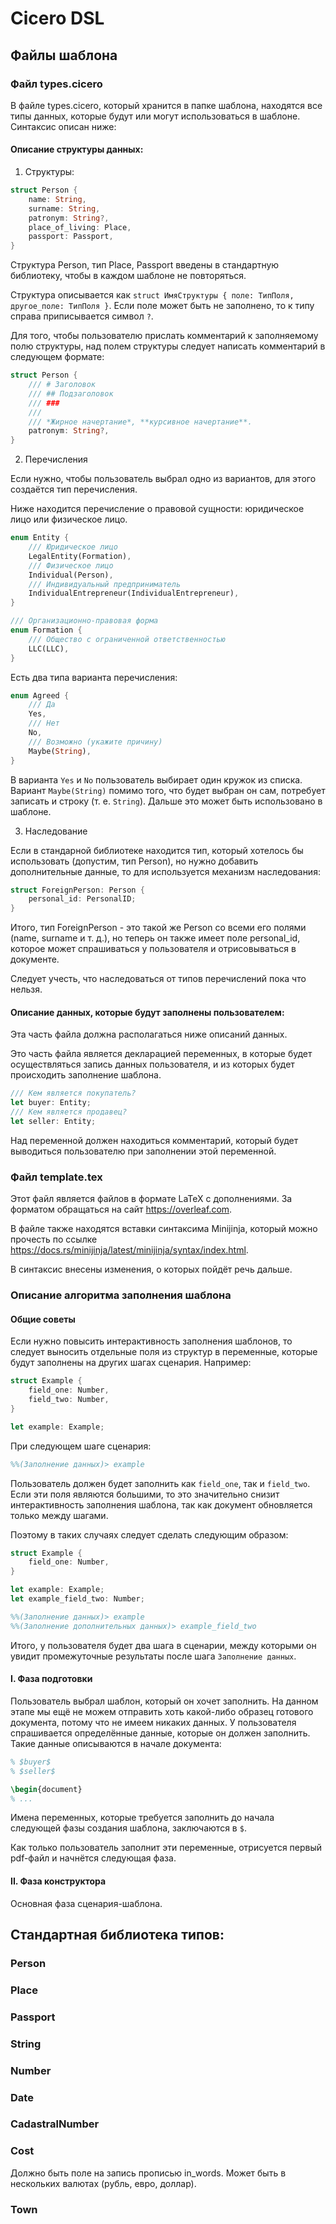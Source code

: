 # Cicero DSL

## Файлы шаблона

### Файл types.cicero

В файле types.cicero, который хранится в папке шаблона, находятся все типы данных, которые будут или могут использоваться в шаблоне. Синтаксис описан ниже:

#### Описание структуры данных:

1. Структуры:

```rust
struct Person {
    name: String,
    surname: String,
    patronym: String?,
    place_of_living: Place,
    passport: Passport,
}
```

Структура Person, тип Place, Passport введены в стандартную библиотеку, чтобы в каждом шаблоне не повторяться.

Структура описывается как `struct ИмяСтруктуры { поле: ТипПоля, другое_поле: ТипПоля }`. Если поле может быть не заполнено, то к типу справа приписывается символ `?`.

Для того, чтобы пользователю прислать комментарий к заполняемому полю структуры, над полем структуры следует написать комментарий в следующем формате:

```rust
struct Person {
    /// # Заголовок
    /// ## Подзаголовок
    /// ### 
    /// 
    /// *Жирное начертание*, **курсивное начертание**.
    patronym: String?,
}
```

2. Перечисления

Если нужно, чтобы пользователь выбрал одно из вариантов, для этого создаётся тип перечисления.

Ниже находится перечисление о правовой сущности: юридическое лицо или физическое лицо.

```rust
enum Entity {
    /// Юридическое лицо
    LegalEntity(Formation),
    /// Физическое лицо
    Individual(Person),
    /// Индивидуальный предприниматель
    IndividualEntrepreneur(IndividualEntrepreneur),
}

/// Организационно-правовая форма
enum Formation {
    /// Общество с ограниченной ответственностью
    LLC(LLC),
}
```

Есть два типа варианта перечисления:

```rust
enum Agreed {
    /// Да
    Yes,
    /// Нет
    No,
    /// Возможно (укажите причину)
    Maybe(String),
}
```

В варианта `Yes` и `No` пользователь выбирает один кружок из списка. Вариант `Maybe(String)` помимо того, что будет выбран он сам, потребует записать и строку (т. е. `String`). Дальше это может быть использовано в шаблоне. 

3. Наследование

Если в стандарной библиотеке находится тип, который хотелось бы использовать (допустим, тип Person), но нужно добавить дополнительные данные, то для используется механизм наследования:

```rust
struct ForeignPerson: Person {
    personal_id: PersonalID;
}
```

Итого, тип ForeignPerson - это такой же Person со всеми его полями (name, surname и т. д.), но теперь он также имеет поле personal_id, которое может спрашиваться у пользователя и отрисовываться в документе.

Следует учесть, что наследоваться от типов перечислений пока что нельзя.

#### Описание данных, которые будут заполнены пользователем:

Эта часть файла должна располагаться ниже описаний данных.

Это часть файла является декларацией переменных, в которые будет осуществляться запись данных пользователя, и из которых будет происходить заполнение шаблона.

```rust
/// Кем является покупатель?
let buyer: Entity;
/// Кем является продавец?
let seller: Entity;
```

Над переменной должен находиться комментарий, который будет выводиться пользователю при заполнении этой переменной.

### Файл template.tex

Этот файл является файлов в формате LaTeX с дополнениями. За форматом обращаться на сайт <https://overleaf.com>.

В файле также находятся вставки синтаксима Minijinja, который можно прочесть по ссылке <https://docs.rs/minijinja/latest/minijinja/syntax/index.html>.

В синтаксис внесены изменения, о которых пойдёт речь дальше.

### Описание алгоритма заполнения шаблона

#### Общие советы

Если нужно повысить интерактивность заполнения шаблонов, то следует выносить отдельные поля из структур в переменные, которые будут заполнены на других шагах сценария. Например:

```rust
struct Example {
    field_one: Number,
    field_two: Number,
}

let example: Example;
```

При следующем шаге сценария:

```tex
%%(Заполнение данных)> example
```

Пользователь должен будет заполнить как `field_one`, так и `field_two`. Если эти поля являются большими, то это значительно снизит интерактивность заполнения шаблона, так как документ обновляется только между шагами.

Поэтому в таких случаях следует сделать следующим образом:

```rust
struct Example {
    field_one: Number,
}

let example: Example;
let example_field_two: Number;
```

```tex
%%(Заполнение данных)> example
%%(Заполнение дополнительных данных)> example_field_two
```

Итого, у пользователя будет два шага в сценарии, между которыми он увидит промежуточные результаты после шага `Заполнение данных`. 

#### I. Фаза подготовки

Пользователь выбрал шаблон, который он хочет заполнить. На данном этапе мы ещё не можем отправить хоть какой-либо образец готового документа, потому что не имеем никаких данных. У пользователя спрашивается определённые данные, которые он должен заполнить. Такие данные описываются в начале документа:

```tex
% $buyer$
% $seller$

\begin{document}
% ...
```

Имена переменных, которые требуется заполнить до начала следующей фазы создания шаблона, заключаются в `$`.

Как только пользователь заполнит эти переменные, отрисуется первый pdf-файл и начнётся следующая фаза.

#### II. Фаза конструктора

Основная фаза сценария-шаблона. 

## Стандартная библиотека типов:

### Person

### Place

### Passport

### String

### Number

### Date

### CadastralNumber

### Cost

Должно быть поле на запись прописью in_words. Может быть в нескольких валютах (рубль, евро, доллар).

### Town